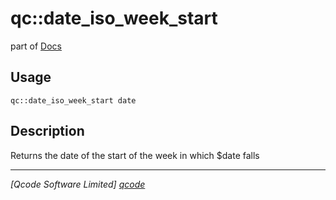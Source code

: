 qc::date_iso_week_start
=======================

part of [Docs](.)

Usage
-----
`qc::date_iso_week_start date`

Description
-----------
Returns the date of the start of the week in which $date falls

----------------------------------
*[Qcode Software Limited] [qcode]*

[qcode]: www.qcode.co.uk "Qcode Software"